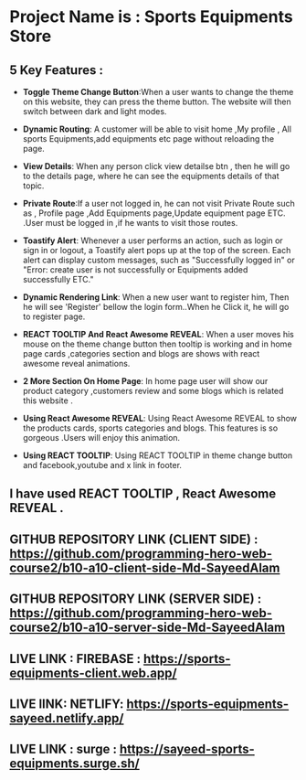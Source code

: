 # Project Name is : Sports Equipments Store





## 5 Key Features :

- **Toggle Theme Change Button**:When a user wants to change the theme on this website, they can press the theme button. The website will then switch between dark and light modes.

- **Dynamic Routing**: A customer will be able to visit home ,My profile , All sports Equipments,add equipments etc page without reloading the page.

- **View Details**: When any person click view detailse btn , then he will go to the details page, where he can see the equipments details of that topic.

- **Private Route**:If a user not logged in, he can not visit Private Route such as , Profile page ,Add Equipments page,Update equipment page ETC. .User must be logged in ,if he wants to visit those routes.

- **Toastify Alert**: Whenever a user performs an action, such as login or sign in or logout, a Toastify alert pops up at the top of the screen. Each alert can display custom messages, such as "Successfully logged in" or "Error: create user is not successfully or Equipments added successfully ETC."

- **Dynamic Rendering Link**: When a new user want to register him, Then he will see  'Register' bellow the login form..When he Click it, he will go to register page.

- **REACT TOOLTIP And React Awesome REVEAL**: When a user moves his mouse on the theme change button then tooltip is working and in home page cards ,categories section and blogs are shows with react awesome reveal animations. 




- **2 More Section On Home Page**: In home page user will show our product category ,customers review and some blogs which is related this website .

- **Using React Awesome REVEAL**: Using React Awesome REVEAL to show the products  cards, sports categories and blogs. This features is so gorgeous .Users will enjoy this animation.

- **Using  REACT TOOLTIP**: Using  REACT TOOLTIP in theme change button and facebook,youtube and x link in footer.



## I have used REACT TOOLTIP , React Awesome REVEAL .

## GITHUB REPOSITORY LINK (CLIENT SIDE) : https://github.com/programming-hero-web-course2/b10-a10-client-side-Md-SayeedAlam


## GITHUB REPOSITORY LINK (SERVER SIDE) : https://github.com/programming-hero-web-course2/b10-a10-server-side-Md-SayeedAlam

## LIVE LINK : FIREBASE : https://sports-equipments-client.web.app/

## LIVE lINK: NETLIFY:   https://sports-equipments-sayeed.netlify.app/

## LIVE LINK : surge : https://sayeed-sports-equipments.surge.sh/
